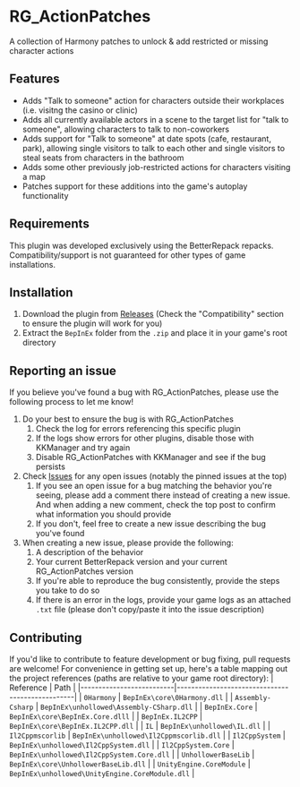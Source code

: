 # RG_ActionPatches
A collection of Harmony patches to unlock &amp; add restricted or missing character actions

## Features
- Adds "Talk to someone" action for characters outside their workplaces (i.e. visitng the casino or clinic)
- Adds all currently available actors in a scene to the target list for "talk to someone", allowing characters to talk to non-coworkers
- Adds support for "Talk to someone" at date spots (cafe, restaurant, park), allowing single visitors to talk to each other and single visitors to steal seats from characters in the bathroom
- Adds some other previously job-restricted actions for characters visiting a map
- Patches support for these additions into the game's autoplay functionality

## Requirements
This plugin was developed exclusively using the BetterRepack repacks. Compatibility/support is not guaranteed for other types of game installations.

## Installation
1. Download the plugin from [Releases](https://github.com/bogus-things/RG_ActionPatches/releases) (Check the "Compatibility" section to ensure the plugin will work for you)
2. Extract the `BepInEx` folder from the `.zip` and place it in your game's root directory

## Reporting an issue
If you believe you've found a bug with RG_ActionPatches, please use the following process to let me know!
1. Do your best to ensure the bug is with RG_ActionPatches
    1. Check the log for errors referencing this specific plugin
    2. If the logs show errors for other plugins, disable those with KKManager and try again
    3. Disable RG_ActionPatches with KKManager and see if the bug persists
2. Check [Issues](https://github.com/bogus-things/RG_ActionPatches/issues) for any open issues (notably the pinned issues at the top)
    1. If you see an open issue for a bug matching the behavior you're seeing, please add a comment there instead of creating a new issue. And when adding a new comment, check the top post to confirm what information you should provide
    2. If you don't, feel free to create a new issue describing the bug you've found
3. When creating a new issue, please provide the following:
    1. A description of the behavior
    2. Your current BetterRepack version and your current RG_ActionPatches version
    3. If you're able to reproduce the bug consistently, provide the steps you take to do so
    4. If there is an error in the logs, provide your game logs as an attached `.txt` file (please don't copy/paste it into the issue description)
  ## Contributing
  If you'd like to contribute to feature development or bug fixing, pull requests are welcome! For convenience in getting set up, here's a table mapping out the project references (paths are relative to your game root directory):
| Reference                | Path                                            |
|--------------------------|-------------------------------------------------|
| `0Harmony`               | `BepInEx\core\0Harmony.dll`                     |
| `Assembly-Csharp`        | `BepInEx\unhollowed\Assembly-CSharp.dll`        |
| `BepInEx.Core`           | `BepInEx\core\BepInEx.Core.dlll`                |
| `BepInEx.IL2CPP`         | `BepInEx\core\BepInEx.IL2CPP.dll`               |
| `IL`                     | `BepInEx\unhollowed\IL.dll`                     |
| `Il2Cppmscorlib`         | `BepInEx\unhollowed\Il2Cppmscorlib.dll`         |
| `Il2CppSystem`           | `BepInEx\unhollowed\Il2CppSystem.dll`           |
| `Il2CppSystem.Core`      | `BepInEx\unhollowed\Il2CppSystem.Core.dll`      |
| `UnhollowerBaseLib`      | `BepInEx\core\UnhollowerBaseLib.dll`            |
| `UnityEngine.CoreModule` | `BepInEx\unhollowed\UnityEngine.CoreModule.dll` |
